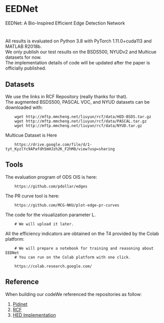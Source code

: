 # EEDNet
EEDNet: A Bio-Inspired Efficient Edge Detection Network

# 
All results is evaluated on Python 3.8 with PyTorch 1.11.0+cuda113 and MATLAB R2018b.\
 We only publish our test results on the BSDS500, NYUDv2  and Multicue datasets for now. \
 The implementation details of code will be updated after the paper is officially published.


## Datasets
We use the links in RCF Repository (really thanks for that). \
The augmented BSDS500, PASCAL VOC, and NYUD datasets can be downloaded with:

```
    wget http://mftp.mmcheng.net/liuyun/rcf/data/HED-BSDS.tar.gz
    wget http://mftp.mmcheng.net/liuyun/rcf/data/PASCAL.tar.gz
    wget http://mftp.mmcheng.net/liuyun/rcf/data/NYUD.tar.gz
```
Multicue Dataset is Here
```
    https://drive.google.com/file/d/1-tyt_KyzlYc9APafdh5mHJzh2K_F2hM8/view?usp=sharing
```

## Tools
The evaluation program of ODS OIS is here:
```
    https://github.com/pdollar/edges
```
The PR curve tool is here:
```
    https://github.com/MCG-NKU/plot-edge-pr-curves
```
The code for the visualization parameter L. 
```
    # We will upload it later.
```



All the efficiency indicators are obtained on the T4 provided by the Colab platform:
```
    # We will prepare a notebook for training and reasoning about EEDNet 
    # You can run on the Colab platform with one click.
    
    https://colab.research.google.com/
```

## Reference
When building our codeWe referenced the repositories as follow:
 
1. [Pidinet](https://github.com/cimerainbow/pidinet)
2. [RCF](https://github.com/yun-liu/rcf)
3. [HED Implementation](https://github.com/xwjabc/hed)


